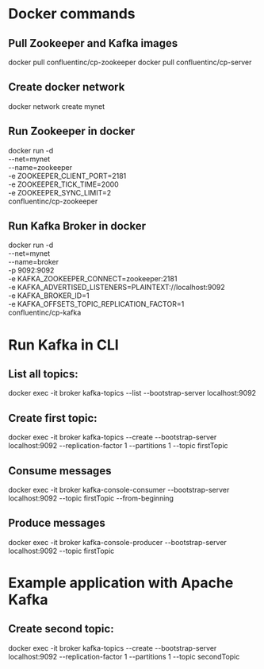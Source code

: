 # Docker commands
## Pull Zookeeper and Kafka images
docker pull confluentinc/cp-zookeeper
docker pull confluentinc/cp-server

## Create docker network
docker network create mynet

## Run Zookeeper in docker 
docker run -d \
--net=mynet \
--name=zookeeper \
-e ZOOKEEPER_CLIENT_PORT=2181 \
-e ZOOKEEPER_TICK_TIME=2000 \
-e ZOOKEEPER_SYNC_LIMIT=2 \
confluentinc/cp-zookeeper
## Run Kafka Broker in docker 
docker run -d \
 --net=mynet \
 --name=broker \
 -p 9092:9092 \
 -e KAFKA_ZOOKEEPER_CONNECT=zookeeper:2181 \
 -e KAFKA_ADVERTISED_LISTENERS=PLAINTEXT://localhost:9092 \
 -e KAFKA_BROKER_ID=1 \
  -e KAFKA_OFFSETS_TOPIC_REPLICATION_FACTOR=1 \
 confluentinc/cp-kafka
# Run Kafka in CLI       
## List all topics:
docker exec -it broker kafka-topics --list --bootstrap-server localhost:9092

## Create first topic:
docker exec -it broker kafka-topics --create --bootstrap-server localhost:9092 --replication-factor 1 --partitions 1 --topic firstTopic


## Consume messages
docker exec -it broker kafka-console-consumer --bootstrap-server localhost:9092 --topic firstTopic --from-beginning

## Produce messages
docker exec -it broker kafka-console-producer --bootstrap-server localhost:9092 --topic firstTopic

# Example application with Apache Kafka
## Create second topic:
docker exec -it broker kafka-topics --create --bootstrap-server localhost:9092 --replication-factor 1 --partitions 1 --topic secondTopic